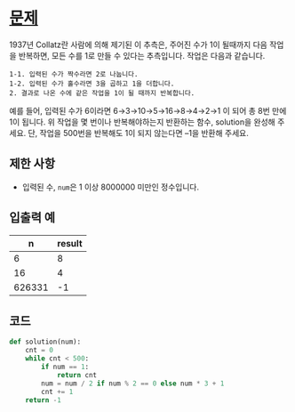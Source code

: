 # [문제](https://programmers.co.kr/learn/courses/30/lessons/12943)  
1937년 Collatz란 사람에 의해 제기된 이 추측은, 주어진 수가 1이 될때까지 다음 작업을 반복하면, 모든 수를 1로 만들 수 있다는 추측입니다. 작업은 다음과 같습니다.
```
1-1. 입력된 수가 짝수라면 2로 나눕니다. 
1-2. 입력된 수가 홀수라면 3을 곱하고 1을 더합니다.
2. 결과로 나온 수에 같은 작업을 1이 될 때까지 반복합니다.
```
예를 들어, 입력된 수가 6이라면 6→3→10→5→16→8→4→2→1 이 되어 총 8번 만에 1이 됩니다. 위 작업을 몇 번이나 반복해야하는지 반환하는 함수, solution을 완성해 주세요. 단, 작업을 500번을 반복해도 1이 되지 않는다면 –1을 반환해 주세요.

## 제한 사항  
- 입력된 수, `num`은 1 이상 8000000 미만인 정수입니다.
## 입출력 예  
|n|result|
|-----|-----|
|6|8|
|16|4|
|626331|-1|

## 코드  

```python
def solution(num):
    cnt = 0
    while cnt < 500:
        if num == 1:
            return cnt
        num = num / 2 if num % 2 == 0 else num * 3 + 1
        cnt += 1
    return -1
```
